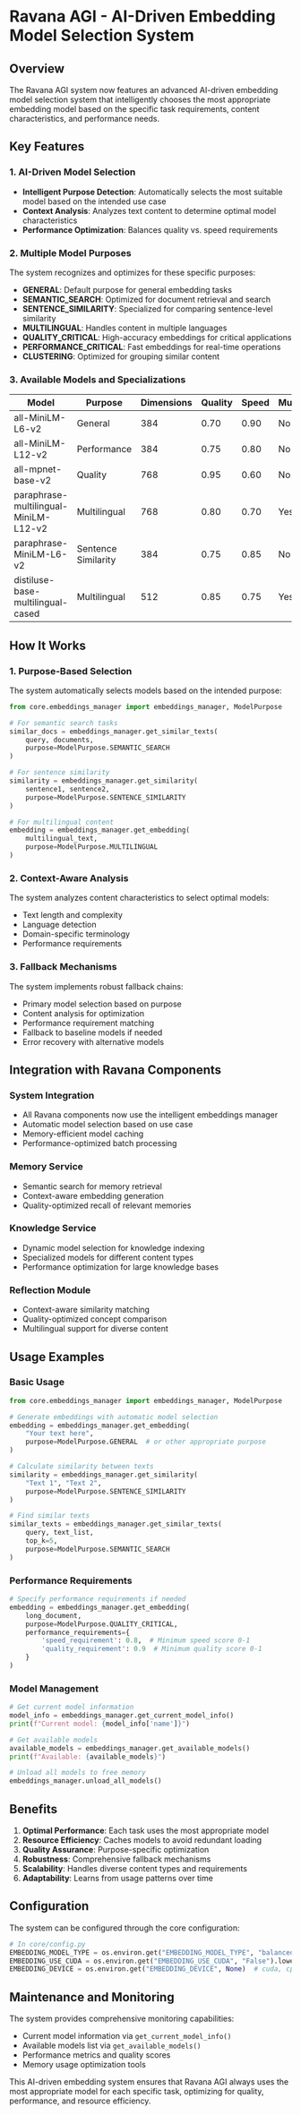 # Ravana AGI - AI-Driven Embedding Model Selection System

## Overview

The Ravana AGI system now features an advanced AI-driven embedding model selection system that intelligently chooses the most appropriate embedding model based on the specific task requirements, content characteristics, and performance needs.

## Key Features

### 1. AI-Driven Model Selection
- **Intelligent Purpose Detection**: Automatically selects the most suitable model based on the intended use case
- **Context Analysis**: Analyzes text content to determine optimal model characteristics
- **Performance Optimization**: Balances quality vs. speed requirements

### 2. Multiple Model Purposes
The system recognizes and optimizes for these specific purposes:
- **GENERAL**: Default purpose for general embedding tasks
- **SEMANTIC_SEARCH**: Optimized for document retrieval and search
- **SENTENCE_SIMILARITY**: Specialized for comparing sentence-level similarity
- **MULTILINGUAL**: Handles content in multiple languages
- **QUALITY_CRITICAL**: High-accuracy embeddings for critical applications
- **PERFORMANCE_CRITICAL**: Fast embeddings for real-time operations
- **CLUSTERING**: Optimized for grouping similar content

### 3. Available Models and Specializations

| Model | Purpose | Dimensions | Quality | Speed | Multilingual |
|-------|---------|------------|---------|-------|--------------|
| all-MiniLM-L6-v2 | General | 384 | 0.70 | 0.90 | No |
| all-MiniLM-L12-v2 | Performance | 384 | 0.75 | 0.80 | No |
| all-mpnet-base-v2 | Quality | 768 | 0.95 | 0.60 | No |
| paraphrase-multilingual-MiniLM-L12-v2 | Multilingual | 768 | 0.80 | 0.70 | Yes |
| paraphrase-MiniLM-L6-v2 | Sentence Similarity | 384 | 0.75 | 0.85 | No |
| distiluse-base-multilingual-cased | Multilingual | 512 | 0.85 | 0.75 | Yes |

## How It Works

### 1. Purpose-Based Selection
The system automatically selects models based on the intended purpose:

```python
from core.embeddings_manager import embeddings_manager, ModelPurpose

# For semantic search tasks
similar_docs = embeddings_manager.get_similar_texts(
    query, documents, 
    purpose=ModelPurpose.SEMANTIC_SEARCH
)

# For sentence similarity
similarity = embeddings_manager.get_similarity(
    sentence1, sentence2,
    purpose=ModelPurpose.SENTENCE_SIMILARITY
)

# For multilingual content
embedding = embeddings_manager.get_embedding(
    multilingual_text,
    purpose=ModelPurpose.MULTILINGUAL
)
```

### 2. Context-Aware Analysis
The system analyzes content characteristics to select optimal models:
- Text length and complexity
- Language detection
- Domain-specific terminology
- Performance requirements

### 3. Fallback Mechanisms
The system implements robust fallback chains:
- Primary model selection based on purpose
- Content analysis for optimization
- Performance requirement matching
- Fallback to baseline models if needed
- Error recovery with alternative models

## Integration with Ravana Components

### System Integration
- All Ravana components now use the intelligent embeddings manager
- Automatic model selection based on use case
- Memory-efficient model caching
- Performance-optimized batch processing

### Memory Service
- Semantic search for memory retrieval
- Context-aware embedding generation
- Quality-optimized recall of relevant memories

### Knowledge Service
- Dynamic model selection for knowledge indexing
- Specialized models for different content types
- Performance optimization for large knowledge bases

### Reflection Module
- Context-aware similarity matching
- Quality-optimized concept comparison
- Multilingual support for diverse content

## Usage Examples

### Basic Usage
```python
from core.embeddings_manager import embeddings_manager, ModelPurpose

# Generate embeddings with automatic model selection
embedding = embeddings_manager.get_embedding(
    "Your text here",
    purpose=ModelPurpose.GENERAL  # or other appropriate purpose
)

# Calculate similarity between texts
similarity = embeddings_manager.get_similarity(
    "Text 1", "Text 2",
    purpose=ModelPurpose.SENTENCE_SIMILARITY
)

# Find similar texts
similar_texts = embeddings_manager.get_similar_texts(
    query, text_list,
    top_k=5,
    purpose=ModelPurpose.SEMANTIC_SEARCH
)
```

### Performance Requirements
```python
# Specify performance requirements if needed
embedding = embeddings_manager.get_embedding(
    long_document,
    purpose=ModelPurpose.QUALITY_CRITICAL,
    performance_requirements={
        'speed_requirement': 0.8,  # Minimum speed score 0-1
        'quality_requirement': 0.9  # Minimum quality score 0-1
    }
)
```

### Model Management
```python
# Get current model information
model_info = embeddings_manager.get_current_model_info()
print(f"Current model: {model_info['name']}")

# Get available models
available_models = embeddings_manager.get_available_models()
print(f"Available: {available_models}")

# Unload all models to free memory
embeddings_manager.unload_all_models()
```

## Benefits

1. **Optimal Performance**: Each task uses the most appropriate model
2. **Resource Efficiency**: Caches models to avoid redundant loading
3. **Quality Assurance**: Purpose-specific optimization
4. **Robustness**: Comprehensive fallback mechanisms
5. **Scalability**: Handles diverse content types and requirements
6. **Adaptability**: Learns from usage patterns over time

## Configuration

The system can be configured through the core configuration:

```python
# In core/config.py
EMBEDDING_MODEL_TYPE = os.environ.get("EMBEDDING_MODEL_TYPE", "balanced")
EMBEDDING_USE_CUDA = os.environ.get("EMBEDDING_USE_CUDA", "False").lower() in ["true", "1", "yes"]
EMBEDDING_DEVICE = os.environ.get("EMBEDDING_DEVICE", None)  # cuda, cpu, mps, or None for auto
```

## Maintenance and Monitoring

The system provides comprehensive monitoring capabilities:
- Current model information via `get_current_model_info()`
- Available models list via `get_available_models()`
- Performance metrics and quality scores
- Memory usage optimization tools

This AI-driven embedding system ensures that Ravana AGI always uses the most appropriate model for each specific task, optimizing for quality, performance, and resource efficiency.